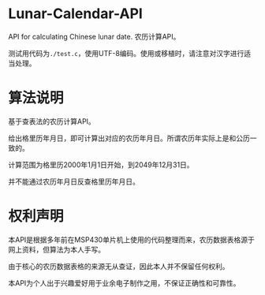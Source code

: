 # Lunar-Calendar-API

API for calculating Chinese lunar date.
农历计算API。

测试用代码为`./test.c`，使用UTF-8编码。使用或移植时，请注意对汉字进行适当处理。

# 算法说明

基于查表法的农历计算API。

给出格里历年月日，即可计算出对应的农历年月日。所谓农历年实际上是和公历一致的。

计算范围为格里历2000年1月1日开始，到2049年12月31日。

并不能通过农历年月日反查格里历年月日。

# 权利声明

本API是根据多年前在MSP430单片机上使用的代码整理而来，农历数据表格源于网上资料，但算法为本人手写。

由于核心的农历数据表格的来源无从查证，因此本人并不保留任何权利。

本API为个人出于兴趣爱好用于业余电子制作之用，不保证正确性和可靠性。
